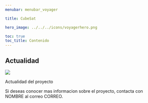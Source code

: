 ```yaml
---
menubar: menubar_voyager

title: CubeSat

hero_image: ../../../icons/voyagerhero.png

toc: true
toc_title: Contenido
---
```

<link href="../../../assets/css/custom.css" rel="stylesheet" type="text/css">
<!-- <figure align="center"> 
    <img src="../../img/cubesat.jpg" width="60%" height="60%">
</figure> -->


## Actualidad
<img class="badges" src="https://img.shields.io/badge/-En%20curso-FFDD56">

Actualidad del proyecto

Si deseas conocer mas informacion sobre el proyecto, contacta con NOMBRE al correo CORREO.

<!-- ---

## Descripción
Descripcion del proyecto


## Objetivos del proyecto
- Objetivo 1
- Objetivo 2 -->


<!-- ## Documentación
(si aplicable) Descarga de manual, articulos, etc. -->